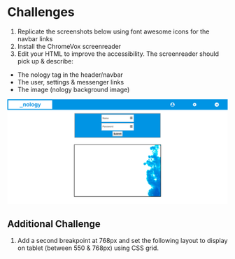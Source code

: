# Challenges

1. Replicate the screenshots below using font awesome icons for the navbar links
2. Install the ChromeVox screenreader
3. Edit your HTML to improve the accessibility. The screenreader should pick up & describe:

- The nology tag in the header/navbar
- The user, settings & messenger links
- The image (nology background image)

![Accessibility screenshot](screenshot.png)

## Additional Challenge

1. Add a second breakpoint at 768px and set the following layout to display on tablet (between 550 & 768px) using CSS grid.
